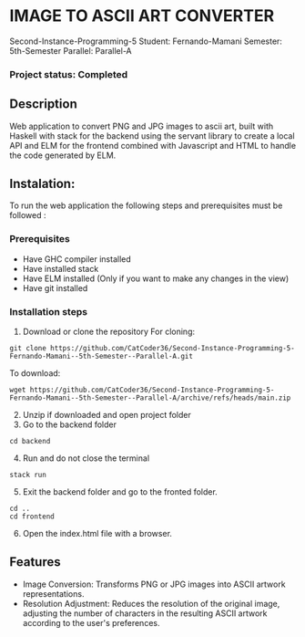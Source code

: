 # IMAGE TO ASCII ART CONVERTER 

Second-Instance-Programming-5
Student: Fernando-Mamani
Semester: 5th-Semester
Parallel: Parallel-A

### Project status: Completed

## Description
Web application to convert PNG and JPG images to ascii art, built with Haskell with stack for the backend using the servant library to create a local API and ELM for the frontend combined with Javascript and HTML to handle the code generated by ELM.

## Instalation:
To run the web application the following steps and prerequisites must be followed : 

### Prerequisites 
- Have GHC compiler installed
- Have installed stack
- Have ELM installed (Only if you want to make any changes in the view)
- Have git installed 

### Installation steps
1. Download or clone the repository
For cloning:
```
git clone https://github.com/CatCoder36/Second-Instance-Programming-5-Fernando-Mamani--5th-Semester--Parallel-A.git
```
To download:
```
wget https://github.com/CatCoder36/Second-Instance-Programming-5-Fernando-Mamani--5th-Semester--Parallel-A/archive/refs/heads/main.zip
```

2. Unzip if downloaded and open project folder
3. Go to the backend folder
```
cd backend
```
4. Run and do not close the terminal
```
stack run
```
5. Exit the backend folder and go to the fronted folder.
```
cd ..
cd frontend
```
6. Open the index.html file with a browser.



## Features
- Image Conversion: Transforms PNG or JPG images into ASCII artwork representations.
- Resolution Adjustment: Reduces the resolution of the original image, adjusting the number of characters in the resulting ASCII artwork according to the user's preferences.




